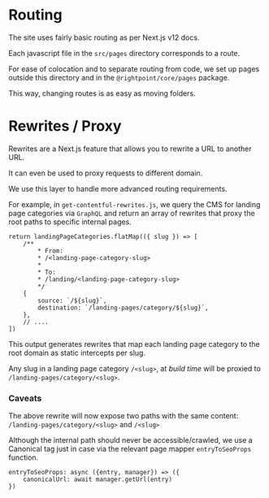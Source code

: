 # Routing

The site uses fairly basic routing as per Next.js v12 docs.

Each javascript file in the `src/pages` directory corresponds to a route.

For ease of colocation and to separate routing from code, we set up pages outside this directory and in the `@rightpoint/core/pages` package.

This way, changing routes is as easy as moving folders.

# Rewrites / Proxy

Rewrites are a Next.js feature that allows you to rewrite a URL to another URL.

It can even be used to proxy requests to different domain.

We use this layer to handle more advanced routing requirements.

For example, in `get-contentful-rewrites.js`, we query the CMS for landing page categories via `GraphQL` and return an array of rewrites that proxy the root paths to specific internal pages.

    return landingPageCategories.flatMap(({ slug }) => [
        /**
            * From:
            * /<landing-page-category-slug>
            *
            * To:
            * /landing/<landing-page-category-slug>
            */
        {
            source: `/${slug}`,
            destination: `/landing-pages/category/${slug}`,
        },
        // ....
    ])

This output generates rewrites that map each landing page category to the root domain as static intercepts per slug.

Any slug in a landing page category `/<slug>`, at _build time_ will be proxied to `/landing-pages/category/<slug>`.

### Caveats

The above rewrite will now expose two paths with the same content: `/landing-pages/category/<slug>` and `/<slug>`

Although the internal path should never be accessible/crawled, we use a Canonical tag just in case via the relevant page mapper `entryToSeoProps` function.

    entryToSeoProps: async ({entry, manager}) => ({
        canonicalUrl: await manager.getUrl(entry)
    })
